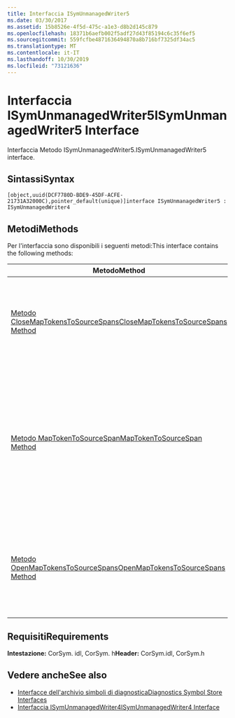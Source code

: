 ```yaml
---
title: Interfaccia ISymUnmanagedWriter5
ms.date: 03/30/2017
ms.assetid: 15b8526e-4f5d-475c-a1e3-d8b2d145c879
ms.openlocfilehash: 18371b6aefb002f5adf27d43f85194c6c35f6ef5
ms.sourcegitcommit: 559fcfbe4871636494870a8b716bf7325df34ac5
ms.translationtype: MT
ms.contentlocale: it-IT
ms.lasthandoff: 10/30/2019
ms.locfileid: "73121636"
---
```

# <a name="isymunmanagedwriter5-interface"></a><span data-ttu-id="e41d4-102">Interfaccia ISymUnmanagedWriter5</span><span class="sxs-lookup"><span data-stu-id="e41d4-102">ISymUnmanagedWriter5 Interface</span></span>
<span data-ttu-id="e41d4-103">Interfaccia Metodo ISymUnmanagedWriter5.</span><span class="sxs-lookup"><span data-stu-id="e41d4-103">ISymUnmanagedWriter5 interface.</span></span>  
  
## <a name="syntax"></a><span data-ttu-id="e41d4-104">Sintassi</span><span class="sxs-lookup"><span data-stu-id="e41d4-104">Syntax</span></span>  
  
```idl  
[object,uuid(DCF7780D-BDE9-45DF-ACFE-21731A32000C),pointer_default(unique)]interface ISymUnmanagedWriter5 : ISymUnmanagedWriter4  
```  
  
## <a name="methods"></a><span data-ttu-id="e41d4-105">Metodi</span><span class="sxs-lookup"><span data-stu-id="e41d4-105">Methods</span></span>  
 <span data-ttu-id="e41d4-106">Per l'interfaccia sono disponibili i seguenti metodi:</span><span class="sxs-lookup"><span data-stu-id="e41d4-106">This interface contains the following methods:</span></span>  
  
|<span data-ttu-id="e41d4-107">Metodo</span><span class="sxs-lookup"><span data-stu-id="e41d4-107">Method</span></span>|<span data-ttu-id="e41d4-108">Descrizione</span><span class="sxs-lookup"><span data-stu-id="e41d4-108">Description</span></span>|  
|------------|-----------------|  
|[<span data-ttu-id="e41d4-109">Metodo CloseMapTokensToSourceSpans</span><span class="sxs-lookup"><span data-stu-id="e41d4-109">CloseMapTokensToSourceSpans Method</span></span>](../../../../docs/framework/unmanaged-api/diagnostics/isymunmanagedwriter5-closemaptokenstosourcespans-method.md)|<span data-ttu-id="e41d4-110">Chiudere la sezione relativa ai dati personalizzati speciali per informazioni sul mapping di intervalli da token a origine.</span><span class="sxs-lookup"><span data-stu-id="e41d4-110">Close the special custom data section for token-to- source span mapping information.</span></span> <span data-ttu-id="e41d4-111">Al termine della chiusura, non è possibile aggiungere altre informazioni sul mapping.</span><span class="sxs-lookup"><span data-stu-id="e41d4-111">After it is closed, no more mapping information can be added.</span></span>|  
|[<span data-ttu-id="e41d4-112">Metodo MapTokenToSourceSpan</span><span class="sxs-lookup"><span data-stu-id="e41d4-112">MapTokenToSourceSpan Method</span></span>](../../../../docs/framework/unmanaged-api/diagnostics/isymunmanagedwriter5-maptokentosourcespan-method.md)|<span data-ttu-id="e41d4-113">Esegue il mapping del token di metadati specificato all'intervallo di righe di origine specificato nel file di origine specificato.</span><span class="sxs-lookup"><span data-stu-id="e41d4-113">Maps the given metadata token to the given source line span in the specified source file.</span></span><br /><br /> <span data-ttu-id="e41d4-114">Deve essere chiamato tra le chiamate al [Metodo OpenMapTokensToSourceSpans](../../../../docs/framework/unmanaged-api/diagnostics/isymunmanagedwriter5-openmaptokenstosourcespans-method.md) e al [Metodo CloseMapTokensToSourceSpans](../../../../docs/framework/unmanaged-api/diagnostics/isymunmanagedwriter5-closemaptokenstosourcespans-method.md).</span><span class="sxs-lookup"><span data-stu-id="e41d4-114">Must be called between calls to [OpenMapTokensToSourceSpans Method](../../../../docs/framework/unmanaged-api/diagnostics/isymunmanagedwriter5-openmaptokenstosourcespans-method.md) and [CloseMapTokensToSourceSpans Method](../../../../docs/framework/unmanaged-api/diagnostics/isymunmanagedwriter5-closemaptokenstosourcespans-method.md).</span></span>|  
|[<span data-ttu-id="e41d4-115">Metodo OpenMapTokensToSourceSpans</span><span class="sxs-lookup"><span data-stu-id="e41d4-115">OpenMapTokensToSourceSpans Method</span></span>](../../../../docs/framework/unmanaged-api/diagnostics/isymunmanagedwriter5-openmaptokenstosourcespans-method.md)|<span data-ttu-id="e41d4-116">Aprire una sezione di dati personalizzata speciale per creare informazioni sul mapping di intervalli da token a origine in.</span><span class="sxs-lookup"><span data-stu-id="e41d4-116">Open a special custom data section to emit token-to- source span mapping information into.</span></span> <span data-ttu-id="e41d4-117">L'apertura di questa sezione quando un metodo è già aperto o viceversa è un errore.</span><span class="sxs-lookup"><span data-stu-id="e41d4-117">Opening this section when a method is already open, or vice versa, is an error.</span></span>|  
  
## <a name="requirements"></a><span data-ttu-id="e41d4-118">Requisiti</span><span class="sxs-lookup"><span data-stu-id="e41d4-118">Requirements</span></span>  
 <span data-ttu-id="e41d4-119">**Intestazione:** CorSym. idl, CorSym. h</span><span class="sxs-lookup"><span data-stu-id="e41d4-119">**Header:** CorSym.idl, CorSym.h</span></span>  
  
## <a name="see-also"></a><span data-ttu-id="e41d4-120">Vedere anche</span><span class="sxs-lookup"><span data-stu-id="e41d4-120">See also</span></span>

- [<span data-ttu-id="e41d4-121">Interfacce dell'archivio simboli di diagnostica</span><span class="sxs-lookup"><span data-stu-id="e41d4-121">Diagnostics Symbol Store Interfaces</span></span>](../../../../docs/framework/unmanaged-api/diagnostics/diagnostics-symbol-store-interfaces.md)
- [<span data-ttu-id="e41d4-122">Interfaccia ISymUnmanagedWriter4</span><span class="sxs-lookup"><span data-stu-id="e41d4-122">ISymUnmanagedWriter4 Interface</span></span>](../../../../docs/framework/unmanaged-api/diagnostics/isymunmanagedwriter4-interface.md)
